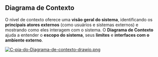 ## Diagrama de Contexto

O nível de contexto oferece uma **visão geral do sistema**, identificando os **principais atores externos** (como usuários e sistemas externos) e mostrando como eles interagem com o sistema. O **Diagrama de Contexto** ajuda a entender o **escopo do sistema**, seus **limites** e **interfaces com o ambiente externo**.

[![C-pia-do-Diagrama-de-contexto-drawio.png](https://i.postimg.cc/Qx9SNhz7/C-pia-do-Diagrama-de-contexto-drawio.png)](https://postimg.cc/KRbtJSxc)
